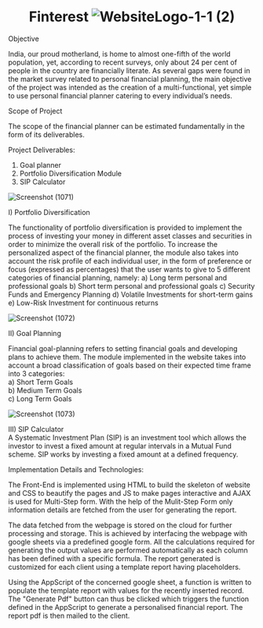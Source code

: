 # <h1 align="center">Finterest ![WebsiteLogo-1-1 (2)](https://user-images.githubusercontent.com/85440675/194927739-00685484-0dd3-443d-903b-2d6ea74217cf.png)</h1> 

Objective

India, our proud motherland, is home to almost one-fifth of the world population, yet, according to recent surveys, only about 24 per cent of people in the country are financially literate.
As several gaps were found in the market survey related to personal financial planning, the main objective of the project was intended as the creation of a multi-functional, yet simple to use personal financial planner catering to every individual’s needs.

Scope of Project

The scope of the financial planner can be estimated fundamentally in the form of its deliverables.

Project Deliverables:

1. Goal planner
2. Portfolio Diversification Module
3. SIP Calculator

![Screenshot (1071)](https://user-images.githubusercontent.com/85440675/194923986-2bcfa4ed-95e6-4a67-87d7-1acb796d16dc.png)


I) Portfolio Diversification

The functionality of portfolio diversification is provided to implement the process of investing your money in different asset classes and securities in order to minimize the overall risk of the portfolio.
To increase the personalized aspect of the financial planner, the module also takes into account the risk profile of each individual user, in the form of preference or focus (expressed as percentages) that the user wants to give to 5 different categories of financial planning, namely:
a) Long term personal and professional goals
b) Short term personal and professional goals
c) Security Funds and Emergency Planning
d) Volatile Investments for short-term gains
e) Low-Risk Investment for continuous returns


![Screenshot (1072)](https://user-images.githubusercontent.com/85440675/194923792-c1d672fe-8688-4779-bb0b-7188790deb57.png)


II) Goal Planning

Financial goal-planning refers to setting financial goals and developing plans to achieve them. The module implemented in the website takes into account a broad classification of goals based on their expected time frame into 3 categories: <br>
a) Short Term Goals <br>
b) Medium Term Goals <br>
c) Long Term Goals <br>

![Screenshot (1073)](https://user-images.githubusercontent.com/85440675/194929287-7adcec58-2843-48b5-bc17-422aa694b092.png)


III) SIP Calculator <br>
A Systematic Investment Plan (SIP) is an investment tool which allows the investor to invest a fixed amount at regular intervals in a Mutual Fund scheme. SIP works by investing a fixed amount at a defined frequency.


Implementation Details and Technologies:


The Front-End is implemented using HTML to build the skeleton of website and CSS to beautify the pages and JS to make pages interactive and AJAX is used for Multi-Step form. With the help of the Mulit-Step Form only information details are fetched from the user for generating the report.

The data fetched from the webpage is stored on the cloud for further processing and storage. This is achieved by interfacing the webpage with google sheets via a predefined google form. All the calculations required for generating the output values are performed automatically as each column has been defined with a specific formula. The report generated is customized for each client using a template report having placeholders. 

Using the AppScript of the concerned google sheet, a function is written to populate the template report with values for the recently inserted record. The "Generate Pdf" button can thus be clicked which triggers the function defined in the AppScript to generate a personalised financial report. The report pdf is then mailed to the client.

